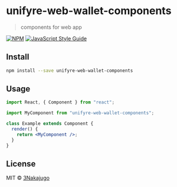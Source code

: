 # unifyre-web-wallet-components

> components for web app

[![NPM](https://img.shields.io/npm/v/unifyre-web-wallet-components.svg)](https://www.npmjs.com/package/unifyre-web-wallet-components) [![JavaScript Style Guide](https://img.shields.io/badge/code_style-standard-brightgreen.svg)](https://standardjs.com)

## Install

```bash
npm install --save unifyre-web-wallet-components
```

## Usage

```jsx
import React, { Component } from "react";

import MyComponent from "unifyre-web-wallet-components";

class Example extends Component {
  render() {
    return <MyComponent />;
  }
}
```

## License

MIT © [3Nakajugo](https://github.com/3Nakajugo)
